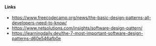 #### Links
- https://www.freecodecamp.org/news/the-basic-design-patterns-all-developers-need-to-know/
- https://www.netsolutions.com/insights/software-design-pattern/
- https://learningdaily.dev/the-7-most-important-software-design-patterns-d60e546afb0e
